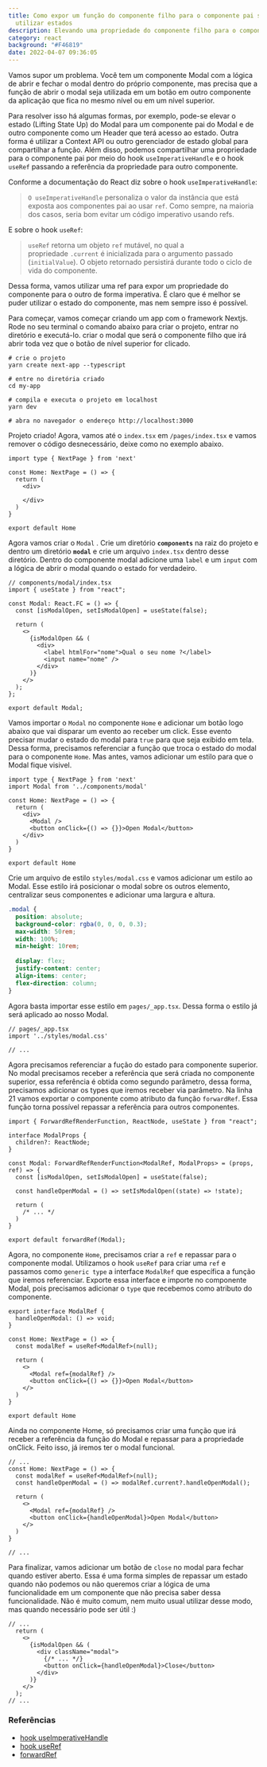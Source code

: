 ```yaml
---
title: Como expor um função do componente filho para o componente pai sem
  utilizar estados
description: Elevando uma propriedade do componente filho para o componente pai
category: react
background: "#F46819"
date: 2022-04-07 09:36:05
---
```

Vamos supor um problema. Você tem um componente Modal com a lógica de abrir e fechar o modal dentro do próprio componente, mas precisa que a função de abrir o modal seja utilizada em um botão em outro componente da aplicação que fica no mesmo nível ou em um nível superior.

Para resolver isso há algumas formas, por exemplo, pode-se elevar o estado (Lifting State Up) do Modal para um componente pai do Modal e de outro componente como um Header que terá acesso ao estado. Outra forma é utilizar a Context API ou outro gerenciador de estado global para compartilhar a função.  Além disso, podemos compartilhar uma propriedade para o componente pai por meio do hook `useImperativeHandle` e o hook `useRef` passando a referência da propriedade para outro componente.

Conforme a documentação do React diz sobre o hook `useImperativeHandle`:

> `O useImperativeHandle` personaliza o valor da instância que está exposta aos componentes pai ao usar `ref`. Como sempre, na maioria dos casos, seria bom evitar um código imperativo usando refs.

E sobre o hook `useRef`:

> `useRef` retorna um objeto `ref` mutável, no qual a propriedade `.current` é inicializada para o argumento passado (`initialValue`). O objeto retornado persistirá durante todo o ciclo de vida do componente.

Dessa forma, vamos utilizar uma ref para expor um propriedade do componente para o outro de forma imperativa. É claro que é melhor se puder utilizar o estado do componente, mas nem sempre isso é possível.

Para começar, vamos começar criando um app com o framework Nextjs. Rode no seu terminal o comando abaixo para criar o projeto, entrar no diretório e executá-lo. criar o modal que será o componente filho que irá abrir toda vez que o botão de nível superior for clicado.

```shell
# crie o projeto
yarn create next-app --typescript

# entre no diretória criado
cd my-app

# compila e executa o projeto em localhost
yarn dev

# abra no navegador o endereço http://localhost:3000
```

Projeto criado! Agora, vamos até o `index.tsx` em `/pages/index.tsx` e vamos remover o código desnecessário, deixe como no exemplo abaixo.

```tsx
import type { NextPage } from 'next'

const Home: NextPage = () => {
  return (
    <div>
 
    </div>
  )
}

export default Home
```

Agora vamos criar o `Modal` . Crie um diretório **`components`** na raiz do projeto e dentro um diretório **`modal`** e crie um arquivo `index.tsx` dentro desse diretório. Dentro do componente modal adicione uma `label` e um `input` com a lógica de abrir o modal quando o estado for verdadeiro.

```tsx
// components/modal/index.tsx
import { useState } from "react";

const Modal: React.FC = () => {
  const [isModalOpen, setIsModalOpen] = useState(false);
  
  return (
    <>
      {isModalOpen && (
        <div>
          <label htmlFor="nome">Qual o seu nome ?</label>
          <input name="nome" />
        </div>
      )}
    </>
  );
};

export default Modal;
```

Vamos importar o `Modal` no componente `Home` e adicionar um botão logo abaixo que vai disparar um evento ao receber um click. Esse evento precisar mudar o estado do modal para `true` para que seja exibido em tela. Dessa forma, precisamos referenciar a função que troca o estado do modal para o componente `Home`. Mas antes, vamos adicionar um estilo para que o Modal fique visivel.

```tsx
import type { NextPage } from 'next'
import Modal from '../components/modal'

const Home: NextPage = () => {
  return (
    <div>
      <Modal />
      <button onClick={() => {}}>Open Modal</button>
    </div>
  )
}

export default Home
```

Crie um arquivo de estilo `styles/modal.css` e vamos adicionar um estilo ao Modal. Esse estilo irá posicionar o modal sobre os outros elemento, centralizar seus componentes e adicionar uma largura e altura.

```css
.modal {
  position: absolute;
  background-color: rgba(0, 0, 0, 0.3);
  max-width: 50rem;
  width: 100%;
  min-height: 10rem;
  
  display: flex;
  justify-content: center;
  align-items: center;
  flex-direction: column;
}
```

Agora basta importar esse estilo em `pages/_app.tsx`. Dessa forma o estilo já será aplicado ao nosso Modal.

```tsx
// pages/_app.tsx
import '../styles/modal.css'

// ...
```

Agora precisamos referenciar a fução do estado para componente superior. No modal precisamos receber a referência que será criada no componente superior, essa referência é obtida como segundo parâmetro, dessa forma, precisamos adicionar os types que iremos receber via parâmetro. Na linha 21 vamos exportar o componente como atributo da função `forwardRef`. Essa função torna possível repassar a referência para outros componentes.

```tsx
import { ForwardRefRenderFunction, ReactNode, useState } from "react";

interface ModalProps {
  children?: ReactNode;
}

const Modal: ForwardRefRenderFunction<ModalRef, ModalProps> = (props, ref) => {
  const [isModalOpen, setIsModalOpen] = useState(false);

  const handleOpenModal = () => setIsModalOpen((state) => !state);

  return (
    /* ... */
  )
}

export default forwardRef(Modal);
```

Agora, no componente `Home`, precisamos criar a `ref` e repassar para o componente modal.  Utilizamos o hook `useRef` para criar uma `ref` e passamos como `generic type` a interface `ModalRef` que específica a função que iremos referenciar. Exporte essa interface e importe no componente Modal, pois precisamos adicionar o `type` que recebemos como atributo do componente. 

```tsx
export interface ModalRef {
  handleOpenModal: () => void;
}

const Home: NextPage = () => {
  const modalRef = useRef<ModalRef>(null);

  return (
    <>
      <Modal ref={modalRef} />
      <button onClick={() => {}}>Open Modal</button>
    </>
  )
}

export default Home
```

Ainda no componente Home, só precisamos criar uma função que irá receber a referência da função do Modal e repassar para a propriedade onClick. Feito isso, já iremos ter o modal funcional. 

```tsx
// ...
const Home: NextPage = () => {
  const modalRef = useRef<ModalRef>(null);
  const handleOpenModal = () => modalRef.current?.handleOpenModal();

  return (
    <>
      <Modal ref={modalRef} />
      <button onClick={handleOpenModal}>Open Modal</button>
    </>
  )
}

// ...

```

Para finalizar, vamos adicionar um botão de `close` no modal para fechar quando estiver aberto. Essa é uma forma simples de repassar um estado quando não podemos ou não queremos criar a lógica de uma funcionalidade em um componente que não precisa saber dessa funcionalidade.  Não é muito comum, nem muito usual utilizar desse modo, mas quando necessário pode ser útil :)

```tsx
// ...
  return (
    <>
      {isModalOpen && (
        <div className="modal">
          {/* ... */}
          <button onClick={handleOpenModal}>Close</button>
        </div>
      )}
    </>
  );
// ...
```



### Referências

* [hook useImperativeHandle](https://pt-br.reactjs.org/docs/hooks-reference.html#useimperativehandle)
* [hook useRef](https://pt-br.reactjs.org/docs/hooks-reference.html#useref)
* [forwardRef](https://pt-br.reactjs.org/docs/react-api.html#reactforwardref)